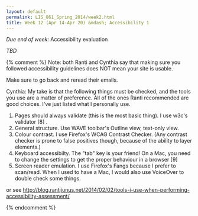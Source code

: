 ```yaml
---
layout: default
permalink: LIS_861_Spring_2014/week2.html
title: Week 12 (Apr 14-Apr 20) &mdash; Accessibility 1
---
```

<p class="bold_red"><em>Due end of week:</em> Accessibility evaluation</p>
<em>TBD</em>
<!--
#####Key questions
#####To read/watch
######Required
######Optional
#####Assignment
-->

{% comment %}
Note: both Ranti and Cynthia say that making sure you followed accessibility
guidelines does NOT mean your site is usable.

Make sure to go back and reread their emails.

Cynthia:
My take is that the following things must be checked, and the tools you use are a matter of preference. All of the ones Ranti recommended are good choices. I've just listed what I personally use.

1. Pages should always validate (this is the most basic thing). I use w3c's validator [8] .
2. General structure. Use WAVE toolbar's Outline view, text-only view.
3. Colour contrast. I use Firefox's WCAG Contrast Checker. (Any contrast checker is prone to false positives though, because of the ability to layer elements.)
4. Keyboard accessibilty. The "tab" key is your friend! On a Mac, you need to change the settings to get the proper behaviour in a browser [9]
5. Screen reader emulation. I use Firefox's Fangs because I prefer to scan/read. When I used to have a Mac, I would also use VoiceOver to double check some things.

or see http://blog.rantijunus.net/2014/02/02/tools-i-use-when-performing-accessibility-assessment/

{% endcomment %}
